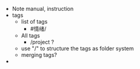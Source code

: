 - Note manual, instruction
- tags
	- list of tags
		- #情绪/
	- All tags
		- /project ?
	- use "/" to structure the tags as folder system
	- merging tags?
-